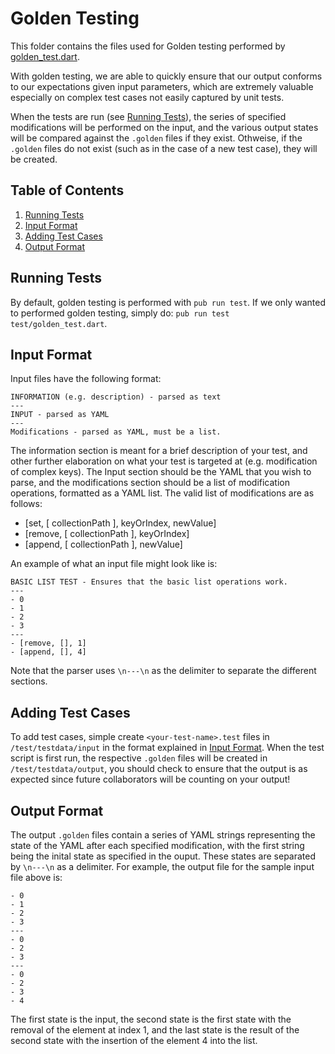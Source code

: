 # Golden Testing

This folder contains the files used for Golden testing performed by [golden_test.dart](../golden_test.dart).

With golden testing, we are able to quickly ensure that our output conforms to our expectations given input parameters, which are extremely valuable especially on complex test cases not easily captured by unit tests.

When the tests are run (see [Running Tests](#Running-Tests)), the series of specified modifications will be performed on the input, and the various output states will be compared against the `.golden` files if they exist. Othweise, if the `.golden` files do not exist (such as in the case of a new test case), they will be created.

## Table of Contents

1. [Running Tests](#Running-Tests)
1. [Input Format](#Input-Format)
1. [Adding Test Cases](#Adding-Test-Cases)
1. [Output Format](#Output-Format)

## Running Tests

By default, golden testing is performed with `pub run test`. If we only wanted to
performed golden testing, simply do: `pub run test test/golden_test.dart`.

## Input Format

Input files have the following format:

```
INFORMATION (e.g. description) - parsed as text
---
INPUT - parsed as YAML
---
Modifications - parsed as YAML, must be a list.
```

The information section is meant for a brief description of your test, and other further elaboration on what your test is targeted at (e.g. modification of complex keys). The Input section should be the YAML that you wish to parse, and the modifications section should be a list of modification operations, formatted as a YAML list. The valid list of modifications are as follows:

- [set, [ collectionPath ], keyOrIndex, newValue]
- [remove, [ collectionPath ], keyOrIndex]
- [append, [ collectionPath ], newValue]

An example of what an input file might look like is:

```
BASIC LIST TEST - Ensures that the basic list operations work.
---
- 0
- 1
- 2
- 3
---
- [remove, [], 1]
- [append, [], 4]
```

Note that the parser uses `\n---\n` as the delimiter to separate the different sections.

## Adding Test Cases

To add test cases, simple create `<your-test-name>.test` files in `/test/testdata/input` in the format explained in [Input Format](#Input-Format). When the test script is first run, the respective `.golden` files will be created in `/test/testdata/output`, you should check to ensure that the output is as expected since future collaborators will be counting on your output!

## Output Format

The output `.golden` files contain a series of YAML strings representing the state of the YAML after each specified modification, with the first string being the inital state as specified in the ouput. These states are separated by `\n---\n` as a delimiter. For example, the output file for the sample input file above is:

```
- 0
- 1
- 2
- 3
---
- 0
- 2
- 3
---
- 0
- 2
- 3
- 4
```

The first state is the input, the second state is the first state with the removal of the element at index 1, and the last state is the result of the second state with the insertion of the element 4 into the list.
